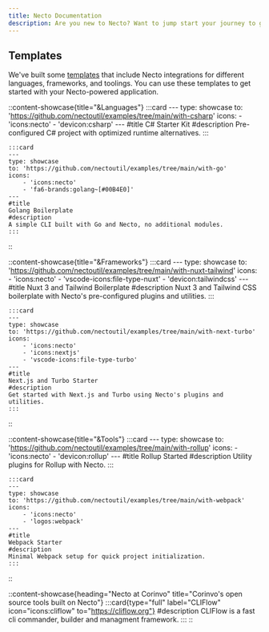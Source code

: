 ```yaml
---
title: Necto Documentation
description: Are you new to Necto? Want to jump start your journey to get developing as fast as possible? The fastest way to get started us by jumping in directly to a module for the language of your choice.
---    
```


## Templates

We've built some [templates](https://github.com/nectoutil/examples) that include Necto integrations for different languages, frameworks, and toolings. You can use these templates to get started with your Necto-powered application.

::content-showcase{title="&Languages"}
    :::card
    ---
    type: showcase
    to: 'https://github.com/nectoutil/examples/tree/main/with-csharp'
    icons: 
        - 'icons:necto'
        - 'devicon:csharp'
    ---
    #title
    C# Starter Kit
    #description
    Pre-configured C# project with optimized runtime alternatives.
    ::: 

    :::card
    ---
    type: showcase
    to: 'https://github.com/nectoutil/examples/tree/main/with-go'
    icons: 
        - 'icons:necto'
        - 'fa6-brands:golang~[#00B4E0]'
    ---
    #title
    Golang Boilerplate
    #description
    A simple CLI built with Go and Necto, no additional modules.
    :::
::  

::content-showcase{title="&Frameworks"}
    :::card
    ---
    type: showcase
    to: 'https://github.com/nectoutil/examples/tree/main/with-nuxt-tailwind'
    icons: 
        - 'icons:necto'
        - 'vscode-icons:file-type-nuxt'
        - 'devicon:tailwindcss'
    ---
    #title
    Nuxt 3 and Tailwind Boilerplate
    #description
    Nuxt 3 and Tailwind CSS boilerplate with Necto's pre-configured plugins and utilities.
    :::
    
    :::card
    ---
    type: showcase
    to: 'https://github.com/nectoutil/examples/tree/main/with-next-turbo'
    icons: 
        - 'icons:necto'
        - 'icons:nextjs'
        - 'vscode-icons:file-type-turbo'
    ---
    #title
    Next.js and Turbo Starter
    #description
    Get started with Next.js and Turbo using Necto's plugins and utilities.
    :::
::

::content-showcase{title="&Tools"}
    :::card
    ---
    type: showcase
    to: 'https://github.com/nectoutil/examples/tree/main/with-rollup'
    icons: 
        - 'icons:necto'
        - 'devicon:rollup'
    ---
    #title
    Rollup Started
    #description
    Utility plugins for Rollup with Necto.
    :::

    :::card
    ---
    type: showcase
    to: 'https://github.com/nectoutil/examples/tree/main/with-webpack'
    icons: 
        - 'icons:necto'
        - 'logos:webpack'
    ---
    #title
    Webpack Starter
    #description
    Minimal Webpack setup for quick project initialization.
    :::
::

::content-showcase{heading="Necto at Corinvo" title="Corinvo's open source tools built on Necto"}
    :::card{type="full" label="CLIFlow" icon="icons:cliflow" to="https://cliflow.org"}
    #description
    CLIFlow is a fast cli commander, builder and managment framework.
    :::
::
